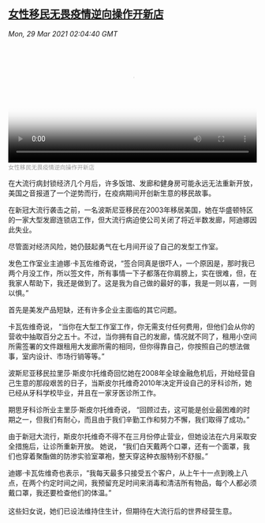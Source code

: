 <!--1616985542000-->
[女性移民无畏疫情逆向操作开新店](https://www.voachinese.com/a/immigrant-pandemic-business-20210328/5832037.html)
------

<div><i>Mon, 29 Mar 2021 02:04:40 GMT</i></div><video poster="https://images.weserv.nl?url=gdb.voanews.com/32a41445-9f48-4c5b-9d94-31bbeb63d78b_tv_r1_s_w900.jpg" src="https://av.voanews.com/Videoroot/Pangeavideo/2021/03/3/32/32a41445-9f48-4c5b-9d94-31bbeb63d78b_240p.mp4" style="width:100%" controls></video><div><small style="color: #999;">女性移民无畏疫情逆向操作开新店</small></div><p>在大流行病封锁经济几个月后，许多饭馆、发廊和健身房可能永远无法重新开放，美国之音报道了一个逆势而行，在疫病期间开创新生意的移民故事。</p><p>在新冠大流行袭击之前，一名波斯尼亚移民在2003年移居美国，她在华盛顿特区的一家大型发廊连锁店工作，但大流行病迫使公司关闭了将近半数发廊，阿迪娜因此失业。</p><p>尽管面对经济风险，她仍鼓起勇气在七月间开设了自己的发型工作室。</p><p>发色工作室业主迪娜·卡瓦佐维奇说，“签合同真是很吓人，一个原因是，那时我已两个月没工作，所以签文件，所有事情一下子都落在你肩膀上，实在很难，但，在我家人帮助下，我还是做到了。这是我为自己做的最好的事，我是一则以喜，一则以惧。”</p><p>首先是美发产品短缺，还有许多企业主面临的其它问题。</p><p>卡瓦佐维奇说， “当你在大型工作室工作，你无需支付任何费用，但他们会从你的营收中抽取百分之五十。不过，当你拥有自己的发廊，情况就不同了，租用小空间所需签署的文件跟租用大发廊所需的相同，但你得靠自己，你按照自己的想法做事，室内设计、市场行销等等。”</p><p>波斯尼亚移民拉里莎·斯皮尔托维奇回忆她在2008年全球金融危机后，开始经营自己生意的那段艰苦的日子，当斯皮尔托维奇2010年决定开设自己的牙科诊所，她已经从牙科学校毕业，并且在一家牙医诊所工作。</p><p>期思牙科诊所业主里莎·斯皮尔托维奇说， “回顾过去，这可能是创业最困难的时期之一，但我们有耐心，而且由于我们辛勤工作和努力不懈，我们取得了成功。”</p><p>由于新冠大流行，斯皮尔托维奇不得不在三月份停止营业，但她设法在六月采取安全措施后，让诊所重新开放。 她说， “我们白天戴两个口罩，还有一个面罩，我们也穿着聚酯做的防渗实验室罩袍，整天穿这种衣服特别不舒服。”</p><p>迪娜·卡瓦佐维奇也表示，“我每天最多只接受五个客户，从上午十一点到晚上八点，在两个约定时间之间，我预留充足时间来消毒和清洁所有物品，每个人都必须戴口罩，我还要检查他们的体温。”<br /><br />这些妇女说，她们已设法维持住生计，但期待在大流行后的世界经营生意。</p><p> </p><p> </p>
